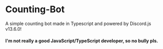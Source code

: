 # Counting-Bot

A simple counting bot made in Typescript and powered by Discord.js v13.6.0!

#### I'm not really a good JavaScript/TypeScript developer, so no bully pls.

